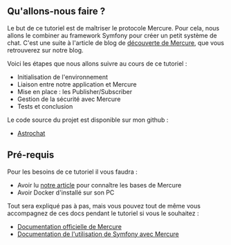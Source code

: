 ## Qu'allons-nous faire ?

Le but de ce tutoriel est de maîtriser le protocole Mercure. Pour cela, nous allons le combiner au framework Symfony pour créer un petit système de chat. C'est une suite à l'article de blog de [découverte de Mercure](https://blog.eleven-labs.com/), que vous retrouverez sur notre blog.

Voici les étapes que nous allons suivre au cours de ce tutoriel :
-   Initialisation de l'environnement
-   Liaison entre notre application et Mercure
-   Mise en place : les Publisher/Subscriber
-   Gestion de la sécurité avec Mercure
-   Tests et conclusion

Le code source du projet est disponible sur mon github : 
-   [Astrochat](https://github.com/ArthurJCQ/astrochat)


## Pré-requis

Pour les besoins de ce tutoriel il vous faudra :

-   Avoir lu [notre article](https://blog.eleven-labs.com/) pour connaître les bases de Mercure
-   Avoir Docker d'installé sur son PC

Tout sera expliqué pas à pas, mais vous pouvez tout de même vous accompagnez de ces docs pendant le tutoriel si vous le souhaitez :
-   [Documentation officielle de Mercure](https://mercure.rocks/docs)
-   [Documentation de l'utilisation de Symfony avec Mercure](https://symfony.com/doc/current/mercure.html)
